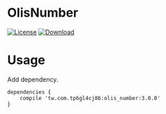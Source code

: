 OlisNumber
=========================

[![License](https://img.shields.io/badge/license-Apache%202-green.svg)](https://www.apache.org/licenses/LICENSE-2.0)
[ ![Download](https://api.bintray.com/packages/tp6gl4cj86/maven/olis_number/images/download.svg) ](https://bintray.com/tp6gl4cj86/maven/olis_number/_latestVersion)

# Usage

Add dependency.

```
dependencies {
    compile 'tw.com.tp6gl4cj86:olis_number:3.0.0'
}
```
